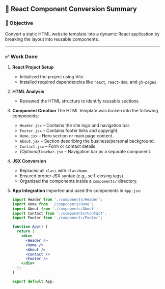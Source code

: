 ## 🚀 React Component Conversion Summary

### 📌 Objective
Convert a static HTML website template into a dynamic React application by breaking the layout into reusable components.

---

### ✅ Work Done

1. **React Project Setup**
   - Initialized the project using Vite.
   - Installed required dependencies like `react`, `react-dom`, and `gh-pages`.

2. **HTML Analysis**
   - Reviewed the HTML structure to identify reusable sections.

3. **Component Creation**
   The HTML template was broken into the following components:

   - `Header.jsx` – Contains the site logo and navigation bar.
   - `Footer.jsx` – Contains footer links and copyright.
   - `Home.jsx` – Hero section or main page content.
   - `About.jsx` – Section describing the business/personal background.
   - `Contact.jsx` – Form or contact details.
   - *(Optional)* `Navbar.jsx` – Navigation bar as a separate component.

4. **JSX Conversion**
   - Replaced all `class` with `className`.
   - Ensured proper JSX syntax (e.g., self-closing tags).
   - Organized the components inside a `components/` directory.

5. **App Integration**
   Imported and used the components in `App.jsx`:

   ```jsx
   import Header from './components/Header';
   import Home from './components/Home';
   import About from './components/About';
   import Contact from './components/Contact';
   import Footer from './components/Footer';

   function App() {
     return (
       <div>
         <Header />
         <Home />
         <About />
         <Contact />
         <Footer />
       </div>
     );
   }

   export default App;
